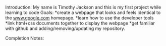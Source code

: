 Introduction: My name is Timothy Jackson and this is my first project while learning to code
Goals:
*create a webpage that looks and feels identical to the www.google.com homepage.
*learn how to use the developer tools
*link html+css documents together to display the webpage
*get familiar with github and adding/removing/updating my repository.

Completion Notes:
